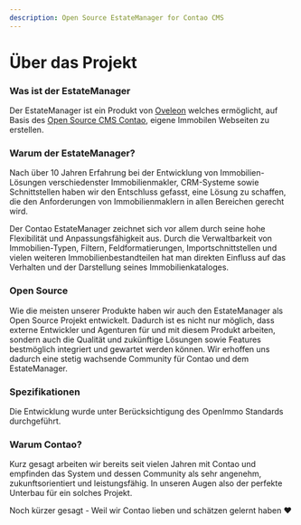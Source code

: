 ```yaml
---
description: Open Source EstateManager for Contao CMS
---
```


# Über das Projekt

### Was ist der EstateManager

Der EstateManager ist ein Produkt von [Oveleon](www.oveleon.de) welches ermöglicht, auf Basis des [Open Source CMS Contao](www.contao.org), eigene Immobilen Webseiten zu erstellen. 

### Warum der EstateManager?

Nach über 10 Jahren Erfahrung bei der Entwicklung von Immobilien-Lösungen verschiedenster Immobilienmakler, CRM-Systeme sowie Schnittstellen haben wir den Entschluss gefasst, eine Lösung zu schaffen, die den Anforderungen von Immobilienmaklern in allen Bereichen gerecht wird.

Der Contao EstateManager zeichnet sich vor allem durch seine hohe Flexibilität und Anpassungsfähigkeit aus. Durch die Verwaltbarkeit von Immobilien-Typen, Filtern, Feldformatierungen, Importschnittstellen und vielen weiteren Immobilienbestandteilen hat man direkten Einfluss auf das Verhalten und der Darstellung seines Immobilienkataloges.

### Open Source

Wie die meisten unserer Produkte haben wir auch den EstateManager als Open Source Projekt entwickelt. Dadurch ist es nicht nur möglich, dass externe Entwickler und Agenturen für und mit diesem Produkt arbeiten, sondern auch die Qualität und zukünftige Lösungen sowie Features bestmöglich integriert und gewartet werden können. Wir erhoffen uns dadurch eine stetig wachsende Community für Contao und dem EstateManager.

### Spezifikationen

Die Entwicklung wurde unter Berücksichtigung des OpenImmo Standards durchgeführt.

### Warum Contao?

Kurz gesagt arbeiten wir bereits seit vielen Jahren mit Contao und empfinden das System und dessen Community als sehr angenehm, zukunftsorientiert und leistungsfähig. In unseren Augen also der perfekte Unterbau für ein solches Projekt.

Noch kürzer gesagt - Weil wir Contao lieben und schätzen gelernt haben ❤ 

